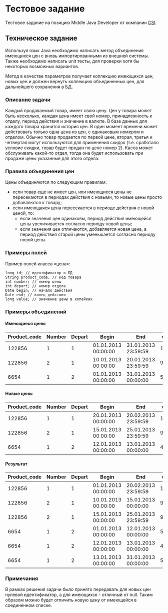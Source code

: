 # Тестовое задание

Тестовое задание на позицию Middle Java Developer от компании [CSI](https://crystals.ru/).

## Техническое задание

Используя язык Java необходимо написать метод объединения имеющихся цен с вновь импортированными из внешней системы.
Также необходимо написать unit тесты, для проверки хотя бы некоторых возможных вариантов.

Метод в качестве параметров получает коллекцию имеющихся цен, новых цен и должен вернуть коллекцию объединенных цен,
для дальнейшего сохранения в БД.

### Описание задачи

Каждый продаваемый товар, имеет свою цену. Цен у товара может быть несколько, каждая цена имеет свой номер,
принадлежность к отделу, период действия и значение в валюте. В базе данных для каждого товара хранится история цен.
В один момент времени может действовать только одна цена из цен, с одинаковым номером и отделом. Обычно товар продается
по первой цене, вторая, третья и четвертая могут используются для применения скидок (т.е. сработало условие скидки,
товар будет продан по цене номер 2). Касса может обслуживать какой-то отдел, тогда она будет использовать при продаже
цены указанные для этого отдела.

### Правила объединения цен

Цены объединяются по следующим правилам:
- если товар еще не имеет цен, или имеющиеся цены не пересекаются в периодах действия с новыми, то новые цены просто
добавляются к товару;
- если имеющаяся цена пересекается в периоде действия с новой ценой, то:
  - если значения цен одинаковы, период действия имеющейся цены увеличивается согласно периоду новой цены;
  - если значения цен отличаются, добавляется новая цена, а период действия старой цены уменьшается согласно периоду
  новой цены.

### Примеры полей

Пример полей класса «цена»:

   	long id; // идентификатор в БД
   	String product_code; // код товара
   	int number; // номер цены
   	int depart; // номер отдела
   	Date begin; // начало действия
   	Date end; // конец действия
   	long value; // значение цены в копейках

### Примеры объединений

#### Имеющиеся цены

| Product_code | Number | Depart | Begin             |  End              | value |
|--------------|--------|--------|-------------------|-------------------|-------|
|122856        |  1     |    1   |01.01.2013 00:00:00|31.01.2013 23:59:59| 11000 |
|122856        |  2     |    1   |10.01.2013 00:00:00|20.01.2013 23:59:59| 99000 |
| 6654         |  1     |    2   |01.01.2013 00:00:00|31.01.2013 00:00:00| 5000  |

#### Новые цены

| Product_code | Number | Depart | Begin             |  End              | value |
|--------------|--------|--------|-------------------|-------------------|-------|
|   122856     |   1    |   1    |20.01.2013 00:00:00|20.02.2013 23:59:59| 11000 |
|   122856     |   2    |   1    |15.01.2013 00:00:00|25.01.2013 23:59:59| 92000 |
|   6654       |   1    |   2    |12.01.2013 00:00:00|13.01.2013 00:00:00|  4000 |

#### Результат

| Product_code | Number | Depart | Begin             |  End              | value |
|--------------|--------|--------|-------------------|-------------------|-------|
|   122856     |   1    |   1    |01.01.2013 00:00:00|20.02.2013 23:59:59| 11000 |
|   122856     |   2    |   1    |10.01.2013 00:00:00|15.01.2013 00:00:00| 99000 |
|   122856     |   2    |   1    |15.01.2013 00:00:00|25.01.2013 23:59:59| 92000 |
|   6654       |   1    |   2    |01.01.2013 00:00:00|12.01.2013 00:00:00| 5000  |
|   6654       |   1    |   2    |12.01.2013 00:00:00|13.01.2013 00:00:00| 4000  |
|   6654       |   1    |   2    |13.01.2013 00:00:00|31.01.2013 00:00:00| 5000  |

### Примечания

В рамках решения задачи было принято передавать для новых цен нулевой идентификатор, а для имеющихся - отличный от
null. Таким образом можно будет отличить новую цену от имеющейся в соединенном списке.